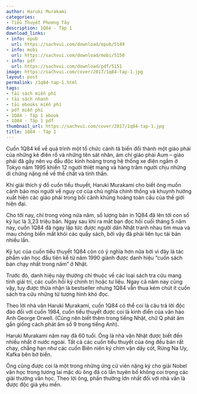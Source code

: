 ```yaml
---
author: Haruki Murakami
categories:
- Tiểu Thuyết Phương Tây
description: 1Q84 - Tập 1
download_links:
- info: epub
  url: https://sachvui.com/download/epub/5149
- info: mobi
  url: https://sachvui.com/download/mobi/5150
- info: pdf
  url: https://sachvui.com/download/pdf/5151
image: https://sachvui.com/cover/2017/1q84-tap-1.jpg
layout: post
permalink: /1q84-tap-1.html
tags:
- tải sách miễn phí
- tải sách nhanh
- tải ebooks miễn phí
- pdf miễn phí
- 1Q84 - Tập 1 ebook
- 1Q84 - Tập 1 pdf
thumbnail_url: https://sachvui.com/cover/2017/1q84-tap-1.jpg
title: 1Q84 - Tập 1
---
```


 <div class="item-desc text-justify"> <p>Cuốn 1Q84 kể về quá trình một tổ chức cánh tả biến đổi thành một giáo phái của những kẻ điên rồ và những tên sát nhân, ám chỉ giáo phái Aum – giáo phái đã gây nên vụ đầu độc kinh hoàng trong hệ thống xe điện ngầm ở Tokyo năm 1995 khiến 12 người thiệt mạng và hàng trăm người chịu những di chứng nặng nề về thể chất và tinh thần.</p><p>Khi giải thích ý đồ cuốn tiểu thuyết, Haruki Murakami cho biết ông muốn cảnh báo mọi người về nguy cơ của chủ nghĩa chính thống và khuynh hướng xuất hiện các giáo phái trong bối cảnh khủng hoảng toàn cầu của thế giới hiện đại.</p><p>Cho tới nay, chỉ trong vòng nửa năm, số lượng bản in 1Q84 đã lên tới con số kỷ lục là 3,23 triệu bản. Ngay sau khi ra mắt bạn đọc hồi cuối tháng 5 năm nay, cuốn 1Q84 đã ngay lập tức được người dân Nhật tranh nhau tìm mua và mau chóng biến mất khỏi các quầy sách, bởi vậy đã phải liên tục tái bản nhiều lần.</p><p>Kỷ lục của cuốn tiểu thuyết 1Q84 còn có ý nghĩa hơn nữa bởi vì đây là tác phẩm văn học đầu tiên kể từ năm 1990 giành được danh hiệu “cuốn sách bán chạy nhất trong năm” ở Nhật.</p><p>Trước đó, danh hiệu này thường chỉ thuộc về các loại sách tra cứu mang tính giải trí, các cuốn hồi ký chính trị hoặc tư liệu. Ngay cả năm nay cũng vậy, tuy được thừa nhận là bestseller nhưng 1Q84 vẫn thua kém chút ít cuốn sách tra cứu những từ tượng hình khó đọc.</p><p>Theo lời nhà văn Haruki Murakami, cuốn 1Q84 có thể coi là câu trả lời độc đáo đối với cuốn 1984, cuốn tiểu thuyết được coi là kinh điển của văn hào Anh George Orwell. (Cũng nên biết thêm trong tiếng Nhật, chữ Q phát âm gần giống cách phát âm số 9 trong tiếng Anh).</p><p>Haruki Murakami năm nay đã 60 tuổi. Ông là nhà văn Nhật được biết đến nhiều nhất ở nước ngoài. Tất cả các cuốn tiểu thuyết của ông đều bán rất chạy, chẳng hạn như các cuốn Biên niên ký chim vặn dây cót, Rừng Na Uy, Kafka bên bờ biển.</p><p>Ông cũng được coi là một trong những ứng cử viên nặng ký cho giải Nobel văn học trong tương lai mặc dù ông đã có lần tuyên bố không coi trọng các giải thưởng văn học. Theo lời ông, phần thưởng lớn nhất đối với nhà văn là được độc giả yêu mến.</p> </div>